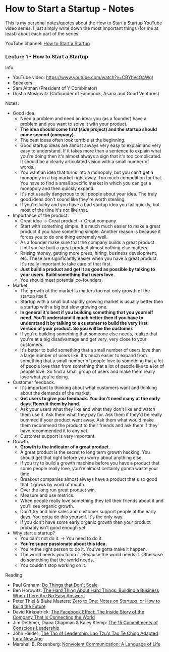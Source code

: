 # How to Start a Startup - Notes

This is my personal notes/quotes about the How to Start a Startup YouTube video series. I just simply write down the most important things (for me at least) about each part of the series.

YouTube channel: [How to Start a Startup](https://www.youtube.com/channel/UCxIJaCMEptJjxmmQgGFsnCg)

### Lecture 1 - How to Start a Startup
Info:
 * YouTube video: https://www.youtube.com/watch?v=CBYhVcO4WgI
 * Speakers:
  * Sam Altman (President of Y Combinator)
  * Dustin Moskovitz (Cofounder of Facebook, Asana and Good Ventures)

Notes:
* Good idea.
  * Need a problem and need an idea: you (as a founder) have a problem and you want to solve it with your product.
  * **The idea should come first (side project) and the startup should come second (company).**
  * The best ideas often look terrible at the beginning.
  * Good startup ideas are almost always very easy to explain and very easy to understand. If it takes more than a sentence to explain what you're doing then it's almost always a sign that it's too complicated. It should be a clearly articulated vision with a small number of words.
  * You want an idea that turns into a monopoly, but you can't get a monopoly in a big market right away. Too much competition for that. You have to find a small specific market in which you can get a monopoly and then quickly expand.
  * It's not usually dangerous to tell people about your idea. The truly good ideas don't sound like they're worth stealing.
  * If you're lucky and you have a bad startup idea you fail quickly, but most of the time it's not like that.
* Importance of the product.
  * Great idea -> Great product -> Great company.
  * Start with something simple. It's much much easier to make a great product if you have something simple. Another reason is because it forces you to do one thing extremely well.
  * As a founder make sure that the company builds a great product. Until you've built a great product almost nothing else matters.
  * Raising money, getting more press, hiring, business development, etc. These are significantly easier when you have a great product. It's really important to take care of that first.
  * **Just build a product and get it as good as possible by talking to your users. Build something that users love.**
  * You should meet potential co-founders.
* Market.
  * The growth of the market is matters too not only growth of the startup itself.
  * Startup with a small but rapidly growing market is usually better then a startup with a big but slow growing one.
  * **In general it's best if you building something that you yourself need. You'll understand it much better then if you have to understand it by talking to a customer to build the very first version of your product. So you will be the customer.**
  * If you're building something that someone else needs, realize that you're at a big disadvantage and get very, very close to your customers.
  * It's better to build something that a small number of users love than a large number of users like. It's much easier to expand from something that a small number of people love to something that a lot of people love than from something that a lot of people like to a lot of people love. So find a small group of users and make them really love what you're doing.
* Customer feedback.
  * It's important to thinking about what customers want and thinking about the demands of the market.
  * **Get users to give you feedback. You don't need many at the early days. Recruit them by hand.**
  * Ask your users what they like and what they don't like and watch them use it. Ask them what they pay for. Ask them if they'd be really bummed if your product went away. Ask them what would make them recommend the product to their friends and ask them if they' have recommended it to any yet.
  * Customer support is very important.
* Growth.
  * **Growth is the indicator of a great product.**
  * A great product is the secret to long term growth hacking. You should get that right before you worry about anything else.
  * If you try to build a growth machine before you have a product that some people really love, you're almost certainly gonna waste your time.
  * Breakout companies almost always have a product that's so good that it grows by word of mouth.
  * Over the long run great product win.
  * Measure and use metrics.
  * When people really love something they tell their friends about it and you'll see organic growth.
  * Don't try and hire sales and customer support people at the early days. You gotta do this yourself. It's the only way.
  * If you don't have some early organic growth then your product probably isn't good enough yet.
* Why start a startup?
  * You can't not do it. -> You need to do it.
  * **You're super passionate about this idea.**
  * You're the right person to do it. You've gotta make it happen.
  * The world needs you to do it. Because the world needs it. Otherwise do something that the world needs.
  * You couldn't stop working on it.

Reading:
* Paul Graham: [Do Things that Don't Scale](http://paulgraham.com/ds.html)
* Ben Horowitz: [The Hard Thing About Hard Things: Building a Business When There Are No Easy Answers](http://www.amazon.com/The-Hard-Thing-About-Things/dp/0062273205)
* Peter Thiel & Blake Masters: [Zero to One: Notes on Startups, or How to Build the Future](http://zerotoonebook.com/)
* David Kirkpatrick: [The Facebook Effect: The Inside Story of the Company That Is Connecting the World](http://www.amazon.com/The-Facebook-Effect-Company-Connecting/dp/1439102120)
* Jim Dethmer, Diana Chapman & Kaley Klemp: [The 15 Commitments of Conscious Leadership](http://15commitments.com/)
* John Heider: [The Tao of Leadership: Lao Tzu's Tao Te Ching Adapted for a New Age](http://www.amazon.com/The-Tao-Leadership-Ching-Adapted/dp/0893340790)
* Marshall B. Rosenberg: [Nonviolent Communication: A Language of Life](http://www.amazon.com/Nonviolent-Communication-A-Language-Life/dp/1892005034)
